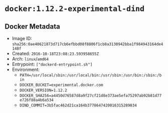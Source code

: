 # `docker:1.12.2-experimental-dind`

## Docker Metadata

- Image ID: `sha256:0ae40621873d717cb6efbbd08f8806f1cb8a3130942bba1f984943164de4148f`
- Created: `2016-10-18T23:08:23.593958655Z`
- Arch: `linux`/`amd64`
- Entrypoint: `["dockerd-entrypoint.sh"]`
- Environment:
  - `PATH=/usr/local/sbin:/usr/local/bin:/usr/sbin:/usr/bin:/sbin:/bin`
  - `DOCKER_BUCKET=experimental.docker.com`
  - `DOCKER_VERSION=1.12.2`
  - `DOCKER_SHA256=a4450d76587d8a9f27cf21d8e373ae5efa75297ab92b81d77e726f88a4b6a534`
  - `DIND_COMMIT=3b5fac462d21ca164b3778647420016315289034`
